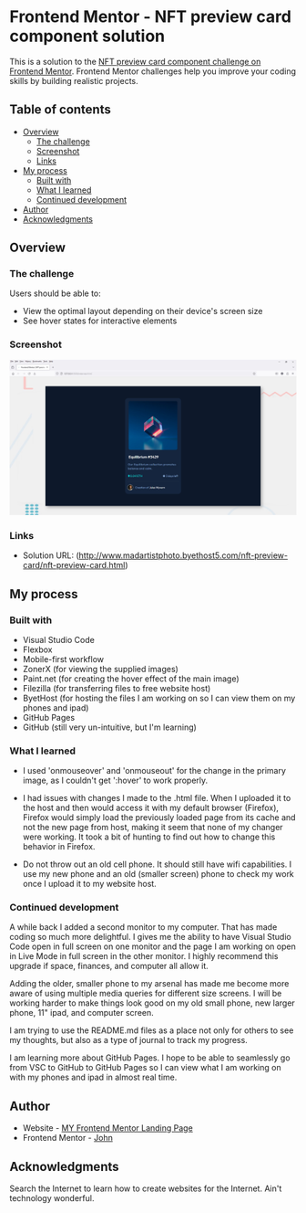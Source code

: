 # Frontend Mentor - NFT preview card component solution

This is a solution to the [NFT preview card component challenge on Frontend Mentor](https://www.frontendmentor.io/challenges/nft-preview-card-component-SbdUL_w0U). Frontend Mentor challenges help you improve your coding skills by building realistic projects. 

## Table of contents

- [Overview](#overview)
  - [The challenge](#the-challenge)
  - [Screenshot](#screenshot)
  - [Links](#links)
- [My process](#my-process)
  - [Built with](#built-with)
  - [What I learned](#what-i-learned)
  - [Continued development](#continued-development)
- [Author](#author)
- [Acknowledgments](#acknowledgments)

## Overview

### The challenge

Users should be able to:

- View the optimal layout depending on their device's screen size
- See hover states for interactive elements

### Screenshot

![](images/nft-screenshot.jpg)


### Links

- Solution URL: (http://www.madartistphoto.byethost5.com/nft-preview-card/nft-preview-card.html)

## My process

### Built with

- Visual Studio Code
- Flexbox
- Mobile-first workflow
- ZonerX (for viewing the supplied images)
- Paint.net (for creating the hover effect of the main image)
- Filezilla (for transferring files to free website host)
- ByetHost (for hosting the files I am working on so I can view them on my phones and ipad)
- GitHub Pages
- GitHub (still very un-intuitive, but I'm learning)

### What I learned

- I used 'onmouseover' and 'onmouseout' for the change in the primary image, as I couldn't get ':hover' to work properly.

- I had issues with changes I made to the .html file. When I uploaded it to the host and then would access it with my default browser (Firefox), Firefox would simply load the previously loaded page from its cache and not the new page from host, making it seem that none of my changer were working. It took a bit of hunting to find out how to change this behavior in Firefox.

- Do not throw out an old cell phone. It should still have wifi capabilities. I use my new phone and an old (smaller screen) phone to check my work once I upload it to my website host.

### Continued development

A while back I added a second monitor to my computer. That has made coding so much more delightful. I gives me the ability to have Visual Studio Code open in full screen on one monitor and the page I am working on open in Live Mode in full screen in the other monitor. I highly recommend this upgrade if space, finances, and computer all allow it.

Adding the older, smaller phone to my arsenal has made me become more aware of using multiple media queries for different size screens. I will be working harder to make things look good on my old small phone, new larger phone, 11" ipad, and computer screen.

I am trying to use the README.md files as a place not only for others to see my thoughts, but also as a type of journal to track my progress.

I am learning more about GitHub Pages. I hope to be able to seamlessly go from VSC to GitHub to GitHub Pages so I can view what I am working on with my phones and ipad in almost real time. 



## Author

- Website - [MY Frontend Mentor Landing Page](https://madartistphoto.github.io/FM-Landing-Page/)
- Frontend Mentor - [John](https://www.frontendmentor.io/profile/MadArtistPhoto)

## Acknowledgments

Search the Internet to learn how to create websites for the Internet. Ain't technology wonderful.

